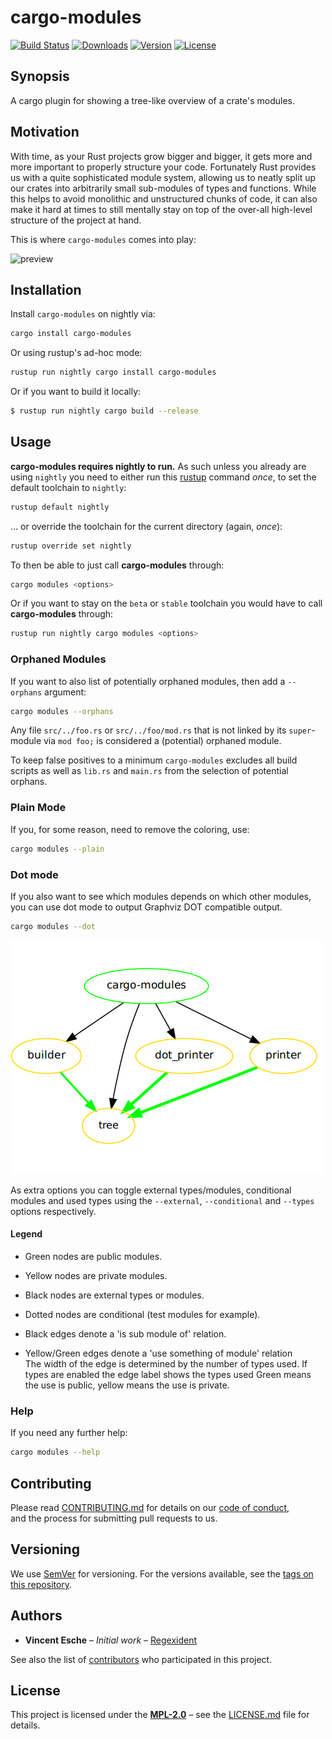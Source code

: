 # cargo-modules

[![Build Status](http://img.shields.io/travis/regexident/cargo-modules.svg?style=flat-square)](https://travis-ci.org/regexident/cargo-modules)
[![Downloads](https://img.shields.io/crates/d/cargo-modules.svg?style=flat-square)](https://crates.io/crates/cargo-modules/)
[![Version](https://img.shields.io/crates/v/cargo-modules.svg?style=flat-square)](https://crates.io/crates/cargo-modules/)
[![License](https://img.shields.io/crates/l/cargo-modules.svg?style=flat-square)](https://crates.io/crates/cargo-modules/)

## Synopsis

A cargo plugin for showing a tree-like overview of a crate's modules.

## Motivation

With time, as your Rust projects grow bigger and bigger,
it gets more and more important to properly structure your code.
Fortunately Rust provides us with a quite sophisticated module system,
allowing us to neatly split up our crates into arbitrarily small sub-modules
of types and functions. While this helps to avoid monolithic and unstructured
chunks of code, it can also make it hard at times to still mentally stay
on top of the over-all high-level structure of the project at hand.

This is where `cargo-modules` comes into play:

![preview](preview.gif)

## Installation

Install `cargo-modules` on nightly via:

```bash
cargo install cargo-modules
```

Or using rustup's ad-hoc mode:

```bash
rustup run nightly cargo install cargo-modules
```

Or if you want to build it locally:

```bash
$ rustup run nightly cargo build --release
```

## Usage

**cargo-modules requires nightly to run.**
As such unless you already are using `nightly` you need to either run this [rustup](https://github.com/rust-lang-nursery/rustup.rs#toolchain-override-shorthand) command _once_,
to set the default toolchain to `nightly`:

```bash
rustup default nightly
```

… or override the toolchain for the current directory (again, _once_):

```bash
rustup override set nightly
```

To then be able to just call **cargo-modules** through:

```bash
cargo modules <options>
```

Or if you want to stay on the `beta` or `stable` toolchain you would have to call **cargo-modules** through:

```bash
rustup run nightly cargo modules <options>
```

### Orphaned Modules

If you want to also list of potentially orphaned modules,
then add a `--orphans` argument:

```bash
cargo modules --orphans
```

Any file `src/../foo.rs` or `src/../foo/mod.rs` that is not linked by its
`super`-module via `mod foo;` is considered a (potential) orphaned module.

To keep false positives to a minimum `cargo-modules` excludes all build scripts
as well as `lib.rs` and `main.rs` from the selection of potential orphans.

### Plain Mode

If you, for some reason, need to remove the coloring, use:

```bash
cargo modules --plain
```

### Dot mode

If you also want to see which modules depends on which other modules, you can use dot mode to output Graphviz DOT compatible output.

```bash
cargo modules --dot
```

![dot-preview](dot-preview.png)

As extra options you can toggle external types/modules, conditional modules and used types using the `--external`, `--conditional` and `--types` options respectively.

#### Legend

- Green nodes are public modules.
- Yellow nodes are private modules.
- Black nodes are external types or modules.
- Dotted nodes are conditional (test modules for example).

- Black edges denote a 'is sub module of' relation.
- Yellow/Green edges denote a 'use something of module' relation  
  The width of the edge is determined by the number of types used.
  If types are enabled the edge label shows the types used
  Green means the use is public, yellow means the use is private.

### Help

If you need any further help:

```bash
cargo modules --help
```

## Contributing

Please read [CONTRIBUTING.md](CONTRIBUTING.md) for details on our [code of conduct](https://www.rust-lang.org/conduct.html),  
and the process for submitting pull requests to us.

## Versioning

We use [SemVer](http://semver.org/) for versioning. For the versions available, see the [tags on this repository](https://github.com/regexident/cargo-modules/tags).

## Authors

* **Vincent Esche** – *Initial work* – [Regexident](https://github.com/Regexident)

See also the list of [contributors](https://github.com/regexident/cargo-modules/contributors) who participated in this project.

## License

This project is licensed under the [**MPL-2.0**](https://www.tldrlegal.com/l/mpl-2.0) – see the [LICENSE.md](LICENSE.md) file for details.
